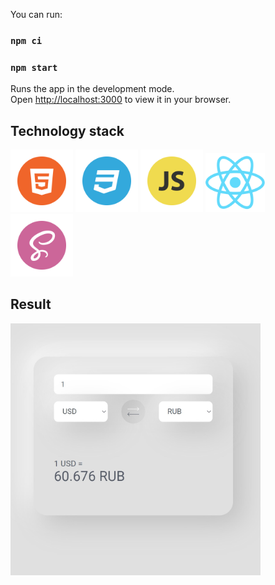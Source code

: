 
You can run:

### `npm ci`
### `npm start`

Runs the app in the development mode.\
Open [http://localhost:3000](http://localhost:3000) to view it in your browser.


## Technology stack
<p><img src="src/assets/img/HTML.png" alt="HTML" width="100rem"/>
<img src="src/assets/img/CSS.png" alt="CSS" width="100rem"/>
<img src="src/assets/img/JS.png" alt="JS" width="100rem"/>
<img src="src/assets/img/react.png" alt="react" width="95rem"/>
<img src="src/assets/img/sass.png" alt="sass" width="100rem"/>
</p>

## Result

<p><img src="src/assets/img/readme1.jpg" alt="card-result" width="400px"/></p>
